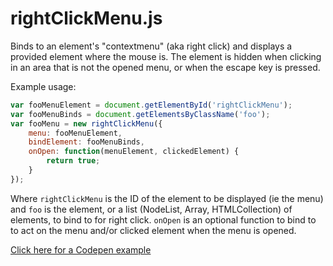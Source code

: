 # rightClickMenu.js

Binds to an element's "contextmenu" (aka right click) and displays a provided element where the mouse is. The element is hidden when clicking in an area that is not the opened menu, or when the escape key is pressed.

Example usage:

```javascript
var fooMenuElement = document.getElementById('rightClickMenu');
var fooMenuBinds = document.getElementsByClassName('foo');
var fooMenu = new rightClickMenu({
    menu: fooMenuElement,
    bindElement: fooMenuBinds,
    onOpen: function(menuElement, clickedElement) {
        return true;
    }
});
```

Where `rightClickMenu` is the ID of the element to be displayed (ie the menu) and `foo` is the element, or a list (NodeList, Array, HTMLCollection) of elements, to bind to for right click.
`onOpen` is an optional function to bind to to act on the menu and/or clicked element when the menu is opened.

[Click here for a Codepen example](http://codepen.io/bliind/pen/bBypgZ)
